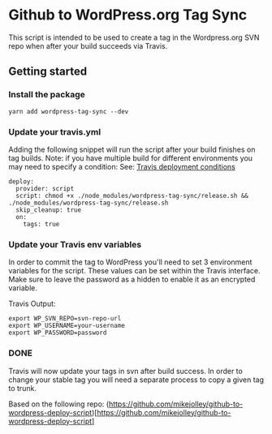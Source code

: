 # Github to WordPress.org Tag Sync

This script is intended to be used to create a tag in the Wordpress.org SVN repo when after your
build succeeds via Travis.

## Getting started

### Install the package

```
yarn add wordpress-tag-sync --dev
```

### Update your travis.yml

Adding the following snippet will run the script after your build finishes on tag builds. Note: if
you have multiple build for different environments you may need to specify a condition: See:
[Travis deployment conditions](https://docs.travis-ci.com/user/deployment/#Conditional-Releases-with-on%3A)

```
deploy:
  provider: script
  script: chmod +x ./node_modules/wordpress-tag-sync/release.sh && ./node_modules/wordpress-tag-sync/release.sh
  skip_cleanup: true
  on:
    tags: true
```

### Update your Travis env variables

In order to commit the tag to WordPress you'll need to set 3 environment variables for the script.
These values can be set within the Travis interface. Make sure to leave the password as a hidden to
enable it as an encrypted variable.

Travis Output:

```
export WP_SVN_REPO=svn-repo-url
export WP_USERNAME=your-username
export WP_PASSWORD=password
```

### DONE

Travis will now update your tags in svn after build success. In order to change your stable tag you
will need a separate process to copy a given tag to trunk.

Based on the following repo:
(https://github.com/mikejolley/github-to-wordpress-deploy-script)[https://github.com/mikejolley/github-to-wordpress-deploy-script]
